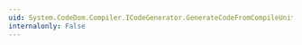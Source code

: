 ```yaml
---
uid: System.CodeDom.Compiler.ICodeGenerator.GenerateCodeFromCompileUnit(System.CodeDom.CodeCompileUnit,System.IO.TextWriter,System.CodeDom.Compiler.CodeGeneratorOptions)
internalonly: False
---
```

